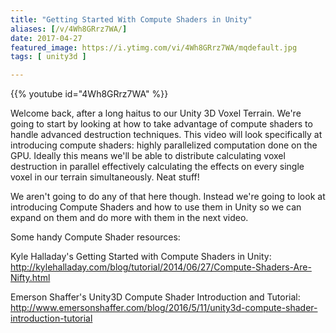 ```yaml
---
title: "Getting Started With Compute Shaders in Unity"
aliases: [/v/4Wh8GRrz7WA/]
date: 2017-04-27
featured_image: https://i.ytimg.com/vi/4Wh8GRrz7WA/mqdefault.jpg
tags: [ unity3d ]

---
```


{{% youtube id="4Wh8GRrz7WA" %}}

Welcome back, after a long haitus to our Unity 3D Voxel Terrain. We're going to start by looking at how to take advantage of compute shaders to handle advanced destruction techniques. This video will look specifically at introducing compute shaders: highly parallelized computation done on the GPU. Ideally this means we'll be able to distribute calculating voxel destruction in parallel effectively calculating the effects on every single voxel in our terrain simultaneously. Neat stuff!

We aren't going to do any of that here though. Instead we're going to look at introducing Compute Shaders and how to use them in Unity so we can expand on them and do more with them in the next video.

Some handy Compute Shader resources:

Kyle Halladay's Getting Started with Compute Shaders in Unity: http://kylehalladay.com/blog/tutorial/2014/06/27/Compute-Shaders-Are-Nifty.html

Emerson Shaffer's Unity3D Compute Shader Introduction and Tutorial: http://www.emersonshaffer.com/blog/2016/5/11/unity3d-compute-shader-introduction-tutorial